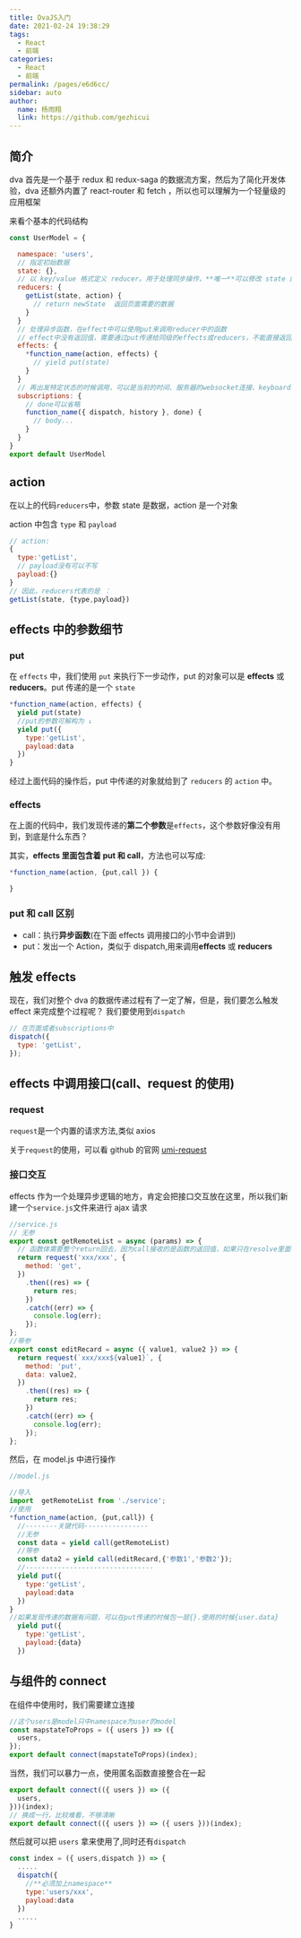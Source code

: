 ```yaml
---
title: DvaJS入门
date: 2021-02-24 19:38:29
tags:
  - React
  - 前端
categories:
  - React
  - 前端
permalink: /pages/e6d6cc/
sidebar: auto
author:
  name: 杨雨翔
  link: https://github.com/gezhicui
---
```


## 简介

dva 首先是一个基于 redux 和 redux-saga 的数据流方案，然后为了简化开发体验，dva 还额外内置了 react-router 和 fetch ，所以也可以理解为一个轻量级的应用框架

来看个基本的代码结构

```js
const UserModel = {

  namespace: 'users',
  // 指定初始数据
  state: {},
  // 以 key/value 格式定义 reducer。用于处理同步操作，**唯一**可以修改 state 的地方。由 action 触发。是数据返回页面的唯一出口
  reducers: {
    getList(state, action) {
      // return newState  返回页面需要的数据
    }
  }
  // 处理异步函数，在effect中可以使用put来调用reducer中的函数
  // effect中没有返回值，需要通过put传递给同级的effects或reducers，不能直接返回数据
  effects: {
    *function_name(action, effects) {
      // yield put(state)
    }
  }
  // 再出发特定状态的时候调用，可以是当前的时间、服务器的websocket连接、keyboard输入. geolocation变化、 history路由变化等等。
  subscriptions: {
    // done可以省略
    function_name({ dispatch, history }, done) {
      // body...
    }
  }
}
export default UserModel
```

## action

在以上的代码`reducers`中，参数 state 是数据，action 是一个对象

action 中包含 `type` 和 `payload`

```js
// action:
{
  type:'getList',
  // payload没有可以不写
  payload:{}
}
// 因此，reducers代表的是 ：
getList(state, {type,payload})
```

## effects 中的参数细节

### put

在 `effects` 中，我们使用 `put` 来执行下一步动作，put 的对象可以是 **effects** 或 **reducers**。put 传递的是一个 `state`

```js
*function_name(action, effects) {
  yield put(state)
  //put的参数可解构为 ↓
  yield put({
    type:'getList',
    payload:data
  })
}
```

经过上面代码的操作后，put 中传递的对象就给到了 `reducers` 的 `action` 中。

### effects

在上面的代码中，我们发现传递的**第二个参数**是`effects`，这个参数好像没有用到，到底是什么东西？

其实，**effects 里面包含着 put 和 call**，方法也可以写成:

```js
*function_name(action, {put,call }) {

}
```

### put 和 call 区别

- call：执行**异步函数**(在下面 effects 调用接口的小节中会讲到)
- put：发出一个 Action，类似于 dispatch,用来调用**effects** 或 **reducers**

## 触发 effects

现在，我们对整个 dva 的数据传递过程有了一定了解，但是，我们要怎么触发 effect 来完成整个过程呢？ 我们要使用到`dispatch`

```js
// 在页面或者subscriptions中
dispatch({
  type: 'getList',
});
```

## effects 中调用接口(call、request 的使用)

### request

`request`是一个内置的请求方法,类似 axios

关于`request`的使用，可以看 github 的官网 [umi-request](https://github.com/umijs/umi-request/blob/master/README_zh-CN.md)

### 接口交互

effects 作为一个处理异步逻辑的地方，肯定会把接口交互放在这里，所以我们新建一个`service.js`文件来进行 ajax 请求

```js
//service.js
// 无参
export const getRemoteList = async (params) => {
  // 函数体需要整个return回去，因为call接收的是函数的返回值，如果只在resolve里面做return，call接收不到
  return request('xxx/xxx', {
    method: 'get',
  })
    .then((res) => {
      return res;
    })
    .catch((err) => {
      console.log(err);
    });
};
//带参
export const editRecard = async ({ value1, value2 }) => {
  return request(`xxx/xxx${value1}`, {
    method: 'put',
    data: value2,
  })
    .then((res) => {
      return res;
    })
    .catch((err) => {
      console.log(err);
    });
};
```

然后，在 model.js 中进行操作

```js
//model.js

//导入
import  getRemoteList from './service';
//使用
*function_name(action, {put,call}) {
  //--------关键代码----------------
  //无参
  const data = yield call(getRemoteList)
  //带参
  const data2 = yield call(editRecard,{'参数1','参数2'});
  //--------------------------------
  yield put({
    type:'getList',
    payload:data
  })
}
//如果发现传递的数据有问题，可以在put传递的时候包一层{}.使用的时候{user.data}
  yield put({
    type:'getList',
    payload:{data}
  })
```

## 与组件的 connect

在组件中使用时，我们需要建立连接

```js
//这个users是model只中namespace为user的model
const mapstateToProps = ({ users }) => ({
  users,
});
export default connect(mapstateToProps)(index);
```

当然，我们可以暴力一点，使用匿名函数直接整合在一起

```js
export default connect(({ users }) => ({
  users,
}))(index);
// 换成一行，比较难看，不够清晰
export default connect(({ users }) => ({ users }))(index);
```

然后就可以把 `users` 拿来使用了,同时还有`dispatch`

```js
const index = ({ users,dispatch }) => {
  .....
  dispatch({
    //**必须加上namespace**
    type:'users/xxx',
    payload:data
  })
  .....
}
```

